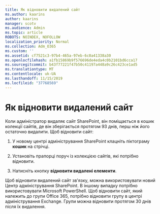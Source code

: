 ```yaml
---
title: Як відновити видалений сайт
ms.author: kaarins
author: kaarins
manager: scotv
ms.audience: Admin
ms.topic: article
ROBOTS: NOINDEX, NOFOLLOW
localization_priority: Normal
ms.collection: Adm_O365
ms.custom: ''
ms.assetid: cf7521c3-97b4-465a-97eb-6c0a41338a30
ms.openlocfilehash: a1fb15869b9f576696de4eda4c0b2101bd6cca17
ms.sourcegitcommit: b43f77221f47b50c41197a448a9c26c423ce1ad5
ms.translationtype: MT
ms.contentlocale: uk-UA
ms.lasthandoff: 11/15/2019
ms.locfileid: "37768569"
---
```

# <a name="restore-a-deleted-site"></a>Як відновити видалений сайт

Коли адміністратор видаляє сайт SharePoint, він поміщається в кошик колекції сайтів, де він зберігається протягом 93 днів, перш ніж його остаточно видалити. Щоб відновити сайт:
  
1. У новому центрі адміністрування SharePoint клацніть піктограму **кошик** на стрічці. 
    
2. Установіть прапорці поруч із колекцією сайтів, які потрібно відновити.
    
3. Натисніть кнопку **відновити видалені елементи**.
    
Щоб відновити видалений сайт зв'язку, можна використовувати новий Центр адміністрування SharePoint. В іншому випадку потрібно використовувати Microsoft PowerShell. Щоб відновити сайт, який належить до групи Office 365, потрібно відновити групу в центрі адміністрування Exchange. Групи можна відновити протягом 30 днів після їх видалення.
  

